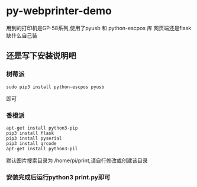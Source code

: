 # py-webprinter-demo

用到的打印机是GP-58系列,使用了pyusb 和 python-escpos 库
网页端还是flask
缺什么自己装

## 还是写下安装说明吧
### 树莓派
```
sudo pip3 install python-escpos pyusb
```
即可

### 香橙派
```
apt-get install python3-pip
pip3 install flask
pip3 install pyserial
pip3 install qrcode
apt-get install python3-pil
```

默认图片搜索目录为 /home/pi/print,请自行修改或创建该目录

### 安装完成后运行python3 print.py即可
